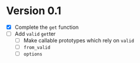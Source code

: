 # Version 0.1
- [x] Complete the `get` function
- [ ] Add `valid` `get`ter
  - [ ] Make callable prototypes which rely on `valid`
  - [ ] `from_valid`
  - [ ] `options`
